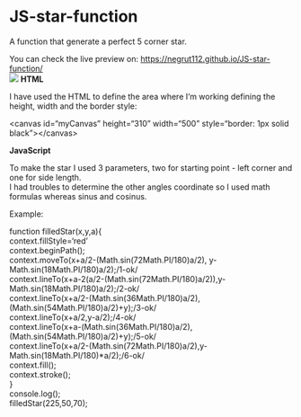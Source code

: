 # JS-star-function
<p>A function that generate a perfect 5 corner star.</p>
<p>You can check the live preview on: <a href="https://negrut112.github.io/JS-star-function/">https://negrut112.github.io/JS-star-function/</a><br>
<img src="https://i.imgur.com/zOl3RMl.jpg">
<b>HTML</b>
<p>I have used the HTML to define the area where I’m working defining the height, width and the border style:</p>
<p>&lt;canvas id=“myCanvas” height=“310” width=“500” style=“border: 1px solid black”&gt;&lt;/canvas&gt;</p>
<b>JavaScript</b>
<p>To make the star I used 3 parameters, two for starting point - left corner and one for side length.<br>
I had troubles to determine the other angles coordinate so I used math formulas whereas sinus and cosinus.</p>
<p>Example:</p>
<p>function filledStar(x,y,a){<br>
context.fillStyle=‘red’<br>
context.beginPath();<br>
context.moveTo(x+a/2-(Math.sin(72Math.PI/180)a/2), y-Math.sin(18Math.PI/180)a/2);/1-ok/<br>
context.lineTo(x+a-2(a/2-(Math.sin(72Math.PI/180)a/2)),y-Math.sin(18Math.PI/180)a/2);/2-ok/<br>
context.lineTo(x+a/2-(Math.sin(36Math.PI/180)a/2),(Math.sin(54Math.PI/180)a/2)+y);/3-ok/<br>
context.lineTo(x+a/2,y-a/2);/4-ok/<br>
context.lineTo(x+a-(Math.sin(36Math.PI/180)a/2),(Math.sin(54Math.PI/180)a/2)+y);/5-ok/<br>
context.lineTo(x+a/2-(Math.sin(72Math.PI/180)a/2),y-Math.sin(18Math.PI/180)*a/2);/6-ok/<br>
context.fill();<br>
context.stroke();<br>
}<br>
console.log();<br>
filledStar(225,50,70);</p>
